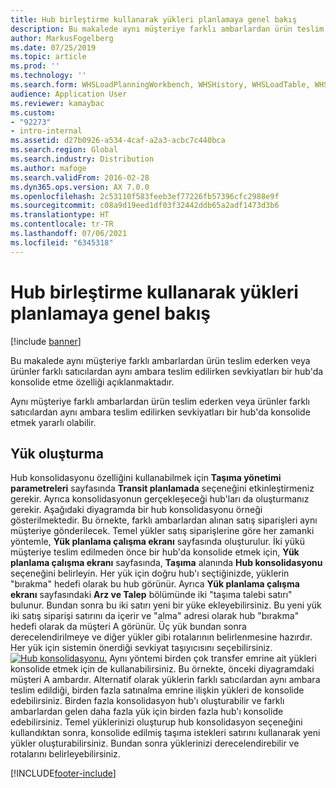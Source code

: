 ```yaml
---
title: Hub birleştirme kullanarak yükleri planlamaya genel bakış
description: Bu makalede aynı müşteriye farklı ambarlardan ürün teslim ederken veya ürünler farklı satıcılardan aynı ambara teslim edilirken sevkiyatları bir hub'da konsolide etme özelliği açıklanmaktadır.
author: MarkusFogelberg
ms.date: 07/25/2019
ms.topic: article
ms.prod: ''
ms.technology: ''
ms.search.form: WHSLoadPlanningWorkbench, WHSHistory, WHSLoadTable, WHSLoadPlanningListPage, TMSParameters
audience: Application User
ms.reviewer: kamaybac
ms.custom:
- "92273"
- intro-internal
ms.assetid: d27b0926-a534-4caf-a2a3-acbc7c440bca
ms.search.region: Global
ms.search.industry: Distribution
ms.author: mafoge
ms.search.validFrom: 2016-02-28
ms.dyn365.ops.version: AX 7.0.0
ms.openlocfilehash: 2c53110f583feeb3ef77226fb57396cfc2988e9f
ms.sourcegitcommit: c08a9d19eed1df03f32442ddb65a2adf1473d3b6
ms.translationtype: HT
ms.contentlocale: tr-TR
ms.lasthandoff: 07/06/2021
ms.locfileid: "6345318"
---
```

# <a name="plan-loads-using-hub-consolidation-overview"></a>Hub birleştirme kullanarak yükleri planlamaya genel bakış

[!include [banner](../includes/banner.md)]

Bu makalede aynı müşteriye farklı ambarlardan ürün teslim ederken veya ürünler farklı satıcılardan aynı ambara teslim edilirken sevkiyatları bir hub'da konsolide etme özelliği açıklanmaktadır.

Aynı müşteriye farklı ambarlardan ürün teslim ederken veya ürünler farklı satıcılardan aynı ambara teslim edilirken sevkiyatları bir hub'da konsolide etmek yararlı olabilir.

## <a name="building-loads"></a>Yük oluşturma
Hub konsolidasyonu özelliğini kullanabilmek için **Taşıma yönetimi parametreleri** sayfasında **Transit planlamada** seçeneğini etkinleştirmeniz gerekir. Ayrıca konsolidasyonun gerçekleşeceği hub'ları da oluşturmanız gerekir. Aşağıdaki diyagramda bir hub konsolidasyonu örneği gösterilmektedir. Bu örnekte, farklı ambarlardan alınan satış siparişleri aynı müşteriye gönderilecek. Temel yükler satış siparişlerine göre her zamanki yöntemle, **Yük planlama çalışma ekranı** sayfasında oluşturulur. İki yükü müşteriye teslim edilmeden önce bir hub'da konsolide etmek için, **Yük planlama çalışma ekranı** sayfasında, **Taşıma** alanında **Hub konsolidasyonu** seçeneğini belirleyin. Her yük için doğru hub'ı seçtiğinizde, yüklerin "bırakma" hedefi olarak bu hub görünür. Ayrıca **Yük planlama çalışma ekranı** sayfasındaki **Arz ve Talep** bölümünde iki "taşıma talebi satırı" bulunur. Bundan sonra bu iki satırı yeni bir yüke ekleyebilirsiniz. Bu yeni yük iki satış siparişi satırını da içerir ve "alma" adresi olarak hub "bırakma" hedefi olarak da müşteri A görünür. Üç yük bundan sonra derecelendirilmeye ve diğer yükler gibi rotalarının belirlenmesine hazırdır. Her yük için sistemin önerdiği sevkiyat taşıyıcısını seçebilirsiniz. [![Hub konsolidasyonu.](./media/hubconsol.jpg)](./media/hubconsol.jpg) Aynı yöntemi birden çok transfer emrine ait yükleri konsolide etmek için de kullanabilirsiniz. Bu örnekte, önceki diyagramdaki müşteri A ambardır. Alternatif olarak yüklerin farklı satıcılardan aynı ambara teslim edildiği, birden fazla satınalma emrine ilişkin yükleri de konsolide edebilirsiniz. Birden fazla konsolidasyon hub'ı oluşturabilir ve farklı ambarlardan gelen daha fazla yük için birden fazla hub'ı konsolide edebilirsiniz. Temel yüklerinizi oluşturup hub konsolidasyon seçeneğini kullandıktan sonra, konsolide edilmiş taşıma istekleri satırını kullanarak yeni yükler oluşturabilirsiniz. Bundan sonra yüklerinizi derecelendirebilir ve rotalarını belirleyebilirsiniz.





[!INCLUDE[footer-include](../../includes/footer-banner.md)]